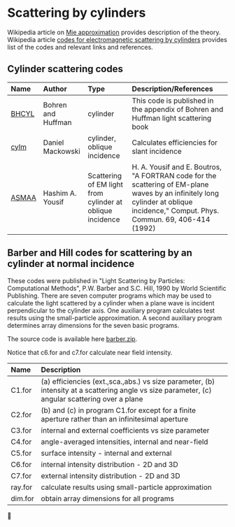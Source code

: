 # Scattering by cylinders #
Wikipedia article on  [Mie approximation](http://en.wikipedia.org/wiki/Mie_theory) provides description of the theory.
Wikipedia article [codes for electromagnetic scattering by cylinders](http://en.wikipedia.org/wiki/Codes_for_electromagnetic_scattering_by_cylinders) provides list of the codes and relevant links and references.


## Cylinder scattering codes ##
|Name | Author |Type |Description/References|
|:----|:-------|:----|:---------------------|
|[BHCYL](http://scatterlib.googlecode.com/files/bhcyl.zip)|Bohren and Huffman|cylinder|This code is published in the appendix of Bohren and Huffman light scattering book|
|[cylm](http://scatterlib.googlecode.com/files/mackowski_cylm.for)|Daniel Mackowski| cylinder, oblique incidence|Calculates efficiencies for slant incidence|
|[ASMAA](http://scatterlib.googlecode.com/files/SCAOBLIQ2_ver83.for)|Hashim A. Yousif|Scattering of EM light from cylinder at oblique incidence|H.  A.  Yousif  and  E.  Boutros,  "A  FORTRAN  code  for  the scattering of EM-plane waves  by an infinitely  long cylinder at oblique  incidence,"  Comput.  Phys.  Commun.  69,  406-414 (1992)|

## Barber and Hill codes for scattering by an cylinder at normal incidence ##

These codes were published in "Light Scattering by Particles: Computational Methods", P.W. Barber and S.C. Hill, 1990 by World Scientific Publishing. There are seven computer programs which may be used to calculate the light scattered by a cylinder when a plane wave is incident perpendicular to the cylinder axis.  One auxiliary program calculates test results using the small-particle approximation.  A second auxiliary program determines array dimensions for the seven basic programs.

The source code is available here [barber.zip](http://scatterlib.googlecode.com/files/barber.zip).

Notice that c6.for and c7.for calculate near field intensity.

|Name|Description|
|:---|:----------|
|C1.for  |  (a)  efficiencies (ext.,sca.,abs.) vs size parameter, (b)  intensity at a scattering angle vs size parameter, (c)  angular scattering over a plane|
|C2.for   | (b) and (c) in program C1.for except for a finite aperture rather than an infinitesimal aperture|
|C3.for |   internal and external coefficients vs size parameter|
|C4.for |   angle-averaged intensities, internal and near-field|
|C5.for |   surface intensity - internal and external|
|C6.for |   internal intensity distribution - 2D and 3D|
|C7.for |   external intensity distribution - 2D and 3D|
|ray.for  | calculate results using small-particle approximation|
|dim.for  | obtain array dimensions for all programs|
